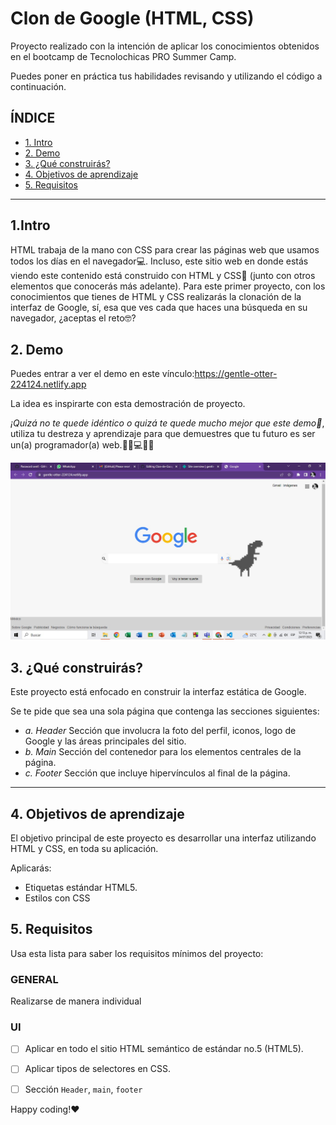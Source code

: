 # Clon de Google (HTML, CSS)

Proyecto realizado con la intención de aplicar los conocimientos obtenidos en el bootcamp de Tecnolochicas PRO Summer Camp.

Puedes poner en práctica tus habilidades revisando y utilizando el código a continuación.

## ÍNDICE

* [1. Intro](https://github.com/TatianaOchoa30/Clon-de-Google/edit/main/README.md#1intro)
* [2. Demo](https://github.com/TatianaOchoa30/Clon-de-Google/edit/main/README.md#2-demo)
* [3. ¿Qué construirás?](https://github.com/TatianaOchoa30/Clon-de-Google/edit/main/README.md#3-qu%C3%A9-construir%C3%A1s)
* [4. Objetivos de aprendizaje](https://github.com/TatianaOchoa30/Clon-de-Google/edit/main/README.md#4-objetivos-de-aprendizaje)
* [5. Requisitos](https://github.com/TatianaOchoa30/Clon-de-Google/edit/main/README.md#5-requisitos)

****

## 1.Intro

HTML trabaja de la mano con CSS para crear las páginas web que usamos todos los días en el navegador💻. Incluso, este sitio web en donde estás viendo este contenido está construido con HTML y CSS🤯 (junto con otros elementos que conocerás más adelante). Para este primer proyecto, con los conocimientos que tienes de HTML y CSS realizarás la clonación de la interfaz de Google, sí, esa que ves cada que haces una búsqueda en su navegador, ¿aceptas el reto🤓?

## 2. Demo
Puedes entrar a ver el demo en este vínculo:https://gentle-otter-224124.netlify.app

La idea es inspirarte con esta demostración de proyecto. 

*¡Quizá no te quede idéntico o quizá te quede mucho mejor que este demo🤩*, utiliza tu destreza y aprendizaje para que demuestres que tu futuro es ser un(a) programador(a) web.👩🏻💻👦🏻

![imagen]("./../imagenes/imagenes/clonimg.jpeg)


## 3. ¿Qué construirás?

Este proyecto está enfocado en construir la interfaz estática de Google.

Se te pide que sea una sola página que contenga las secciones siguientes:
  - *a. Header*
    Sección que involucra la foto del perfil, iconos, logo de Google y las áreas principales del sitio.
  - *b. Main*
    Sección del contenedor para los elementos centrales de la página. 
  - *c. Footer*
    Sección que incluye hipervínculos al final de la página.

****

## 4. Objetivos de aprendizaje

El objetivo principal de este proyecto es desarrollar una interfaz utilizando HTML y CSS, en toda su aplicación.

Aplicarás:

- Etiquetas estándar HTML5.
- Estilos con CSS


## 5. Requisitos

Usa esta lista para saber los requisitos mínimos del proyecto:

### GENERAL

Realizarse de manera individual

### UI
- [ ] Aplicar en todo el sitio HTML semántico de estándar no.5 (HTML5).
- [ ] Aplicar tipos de selectores en CSS.
- [ ] Sección `Header`, `main`, `footer`


Happy coding!❤
